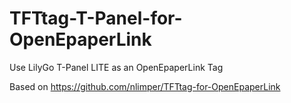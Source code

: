 # TFTtag-T-Panel-for-OpenEpaperLink
Use LilyGo T-Panel LITE as an OpenEpaperLink Tag 

Based on https://github.com/nlimper/TFTtag-for-OpenEpaperLink
